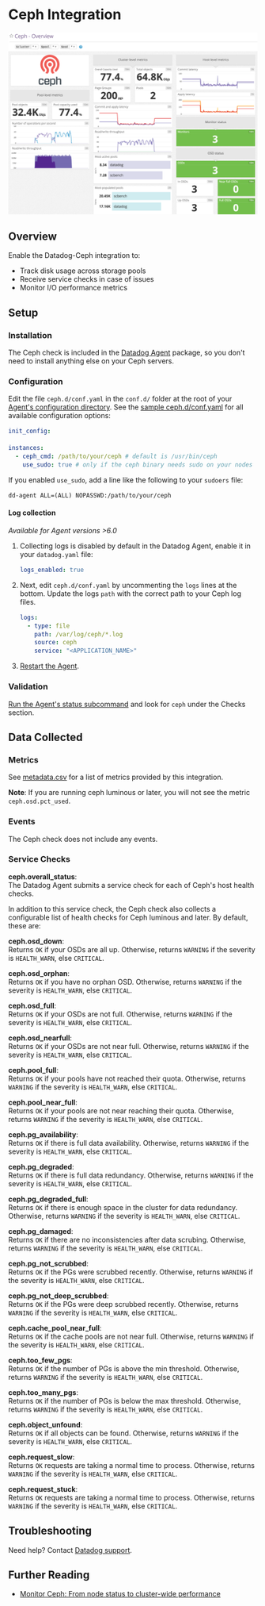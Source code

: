 # Ceph Integration

![Ceph dashboard][1]

## Overview

Enable the Datadog-Ceph integration to:

- Track disk usage across storage pools
- Receive service checks in case of issues
- Monitor I/O performance metrics

## Setup

### Installation

The Ceph check is included in the [Datadog Agent][3] package, so you don't need to install anything else on your Ceph servers.

### Configuration

Edit the file `ceph.d/conf.yaml` in the `conf.d/` folder at the root of your [Agent's configuration directory][4].
See the [sample ceph.d/conf.yaml][5] for all available configuration options:

```yaml
init_config:

instances:
  - ceph_cmd: /path/to/your/ceph # default is /usr/bin/ceph
    use_sudo: true # only if the ceph binary needs sudo on your nodes
```

If you enabled `use_sudo`, add a line like the following to your `sudoers` file:

```text
dd-agent ALL=(ALL) NOPASSWD:/path/to/your/ceph
```

#### Log collection

_Available for Agent versions >6.0_

1. Collecting logs is disabled by default in the Datadog Agent, enable it in your `datadog.yaml` file:

   ```yaml
   logs_enabled: true
   ```

2. Next, edit `ceph.d/conf.yaml` by uncommenting the `logs` lines at the bottom. Update the logs `path` with the correct path to your Ceph log files.

   ```yaml
   logs:
     - type: file
       path: /var/log/ceph/*.log
       source: ceph
       service: "<APPLICATION_NAME>"
   ```

3. [Restart the Agent][10].

### Validation

[Run the Agent's status subcommand][6] and look for `ceph` under the Checks section.

## Data Collected

### Metrics

See [metadata.csv][7] for a list of metrics provided by this integration.

**Note**: If you are running ceph luminous or later, you will not see the metric `ceph.osd.pct_used`.

### Events

The Ceph check does not include any events.

### Service Checks

**ceph.overall_status**:<br>
The Datadog Agent submits a service check for each of Ceph's host health checks.

In addition to this service check, the Ceph check also collects a configurable list of health checks for Ceph luminous and later. By default, these are:

**ceph.osd_down**:<br>
Returns `OK` if your OSDs are all up. Otherwise, returns `WARNING` if the severity is `HEALTH_WARN`, else `CRITICAL`.

**ceph.osd_orphan**:<br>
Returns `OK` if you have no orphan OSD. Otherwise, returns `WARNING` if the severity is `HEALTH_WARN`, else `CRITICAL`.

**ceph.osd_full**:<br>
Returns `OK` if your OSDs are not full. Otherwise, returns `WARNING` if the severity is `HEALTH_WARN`, else `CRITICAL`.

**ceph.osd_nearfull**:<br>
Returns `OK` if your OSDs are not near full. Otherwise, returns `WARNING` if the severity is `HEALTH_WARN`, else `CRITICAL`.

**ceph.pool_full**:<br>
Returns `OK` if your pools have not reached their quota. Otherwise, returns `WARNING` if the severity is `HEALTH_WARN`, else `CRITICAL`.

**ceph.pool_near_full**:<br>
Returns `OK` if your pools are not near reaching their quota. Otherwise, returns `WARNING` if the severity is `HEALTH_WARN`, else `CRITICAL`.

**ceph.pg_availability**:<br>
Returns `OK` if there is full data availability. Otherwise, returns `WARNING` if the severity is `HEALTH_WARN`, else `CRITICAL`.

**ceph.pg_degraded**:<br>
Returns `OK` if there is full data redundancy. Otherwise, returns `WARNING` if the severity is `HEALTH_WARN`, else `CRITICAL`.

**ceph.pg_degraded_full**:<br>
Returns `OK` if there is enough space in the cluster for data redundancy. Otherwise, returns `WARNING` if the severity is `HEALTH_WARN`, else `CRITICAL`.

**ceph.pg_damaged**:<br>
Returns `OK` if there are no inconsistencies after data scrubing. Otherwise, returns `WARNING` if the severity is `HEALTH_WARN`, else `CRITICAL`.

**ceph.pg_not_scrubbed**:<br>
Returns `OK` if the PGs were scrubbed recently. Otherwise, returns `WARNING` if the severity is `HEALTH_WARN`, else `CRITICAL`.

**ceph.pg_not_deep_scrubbed**:<br>
Returns `OK` if the PGs were deep scrubbed recently. Otherwise, returns `WARNING` if the severity is `HEALTH_WARN`, else `CRITICAL`.

**ceph.cache_pool_near_full**:<br>
Returns `OK` if the cache pools are not near full. Otherwise, returns `WARNING` if the severity is `HEALTH_WARN`, else `CRITICAL`.

**ceph.too_few_pgs**:<br>
Returns `OK` if the number of PGs is above the min threshold. Otherwise, returns `WARNING` if the severity is `HEALTH_WARN`, else `CRITICAL`.

**ceph.too_many_pgs**:<br>
Returns `OK` if the number of PGs is below the max threshold. Otherwise, returns `WARNING` if the severity is `HEALTH_WARN`, else `CRITICAL`.

**ceph.object_unfound**:<br>
Returns `OK` if all objects can be found. Otherwise, returns `WARNING` if the severity is `HEALTH_WARN`, else `CRITICAL`.

**ceph.request_slow**:<br>
Returns `OK` requests are taking a normal time to process. Otherwise, returns `WARNING` if the severity is `HEALTH_WARN`, else `CRITICAL`.

**ceph.request_stuck**:<br>
Returns `OK` requests are taking a normal time to process. Otherwise, returns `WARNING` if the severity is `HEALTH_WARN`, else `CRITICAL`.

## Troubleshooting

Need help? Contact [Datadog support][8].

## Further Reading

- [Monitor Ceph: From node status to cluster-wide performance][9]

[1]: https://raw.githubusercontent.com/DataDog/integrations-core/master/ceph/images/ceph_dashboard.png
[3]: https://app.datadoghq.com/account/settings#agent
[4]: https://docs.datadoghq.com/agent/guide/agent-configuration-files/#agent-configuration-directory
[5]: https://github.com/DataDog/integrations-core/blob/master/ceph/datadog_checks/ceph/data/conf.yaml.example
[6]: https://docs.datadoghq.com/agent/guide/agent-commands/#agent-status-and-information
[7]: https://github.com/DataDog/integrations-core/blob/master/ceph/metadata.csv
[8]: https://docs.datadoghq.com/help
[9]: https://www.datadoghq.com/blog/monitor-ceph-datadog
[10]: https://docs.datadoghq.com/agent/guide/agent-commands/#start-stop-and-restart-the-agent
